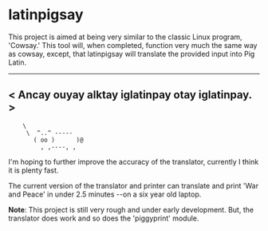 latinpigsay
===========

This project is aimed at being very similar to the classic Linux program,
'Cowsay.' 
This tool will, when completed, function very much the same way as cowsay,
except, that latinpigsay will translate the provided input into Pig Latin.

 ________________________________________________
< Ancay ouyay alktay iglatinpay otay iglatinpay. >
 ------------------------------------------------
        \
         \  ^..^ -----
           ( oo )      )@
             , ,----, ,


I'm hoping to further improve the accuracy of the translator, currently I think
it is plenty fast.

The current version of the translator and printer can translate and print 'War
and Peace' in under 2.5 minutes --on a six year old laptop.


**Note**:
This project is still very rough and under early development.
But, the translator does work and so does the 'piggyprint' module.



